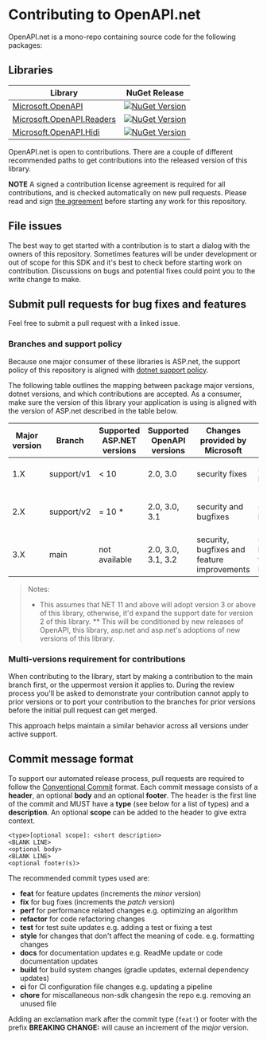 ﻿# Contributing to OpenAPI.net

OpenAPI.net is a mono-repo containing source code for the following packages:

## Libraries

| Library                                                              | NuGet Release                                                                                                                                                                              |
|----------------------------------------------------------------------|--------------------------------------------------------------------------------------------------------------------------------------------------------------------------------------------|
| [Microsoft.OpenAPI](./src/Microsoft.OpenAPI/README.md)                         | [![NuGet Version](https://img.shields.io/nuget/vpre/Microsoft.OpenAPI?label=Latest&logo=nuget)](https://www.nuget.org/packages/Microsoft.OpenAPI/)                       |
| [Microsoft.OpenAPI.Readers](./src/Microsoft.OpenAPI.Readers/README.md)                         | [![NuGet Version](https://img.shields.io/nuget/vpre/Microsoft.OpenAPI.Readers?label=Latest&logo=nuget)](https://www.nuget.org/packages/Microsoft.OpenAPI.Readers/)                       |
| [Microsoft.OpenAPI.Hidi](./src/Microsoft.OpenAPI.Hidi/README.md)                         | [![NuGet Version](https://img.shields.io/nuget/vpre/Microsoft.OpenAPI.Hidi?label=Latest&logo=nuget)](https://www.nuget.org/packages/Microsoft.OpenAPI.Hidi/)                       |

OpenAPI.net is open to contributions. There are a couple of different recommended paths to get contributions into the released version of this library.

__NOTE__ A signed a contribution license agreement is required for all contributions, and is checked automatically on new pull requests. Please read and sign [the agreement](https://cla.microsoft.com/) before starting any work for this repository.

## File issues

The best way to get started with a contribution is to start a dialog with the owners of this repository. Sometimes features will be under development or out of scope for this SDK and it's best to check before starting work on contribution. Discussions on bugs and potential fixes could point you to the write change to make.

## Submit pull requests for bug fixes and features

Feel free to submit a pull request with a linked issue.

### Branches and support policy

Because one major consumer of these libraries is ASP.net, the support policy of this repository is aligned with [dotnet support policy](https://dotnet.microsoft.com/platform/support/policy/dotnet-core#lifecycle).

The following table outlines the mapping between package major versions, dotnet versions, and which contributions are accepted. As a consumer, make sure the version of this library your application is using is aligned with the version of ASP.net described in the table below.

| Major version | Branch     | Supported ASP.NET versions | Supported OpenAPI versions | Changes provided by Microsoft               | Accepted contributions                      | End of support date |
| ------------- | ---------- | -------------------------- | -------------------------- | ------------------------------------------- | ------------------------------------------- | --------------- |
| 1.X           | support/v1 | < 10                       | 2.0, 3.0                   | security fixes                              | security and bugfixes                       | net 9 (Nov 2026)           |
| 2.X           | support/v2 | = 10 *                     | 2.0, 3.0, 3.1              | security and bugfixes                       | security and bugfixes                       | net 10 (Nov 2028) * |
| 3.X           | main       | not available              | 2.0, 3.0, 3.1, 3.2         | security, bugfixes and feature improvements | security, bugfixes and feature improvements | TBD ** |

> Notes:
>
> * This assumes that NET 11 and above will adopt version 3 or above of this library, otherwise, it'd expand the support date for version 2 of this library.
> ** This will be conditioned by new releases of OpenAPI, this library, asp.net and asp.net's adoptions of new versions of this library.

### Multi-versions requirement for contributions

When contributing to the library, start by making a contribution to the main branch first, or the uppermost version it applies to. During the review process you'll be asked to demonstrate your contribution cannot apply to prior versions or to port your contribution to the branches for prior versions before the initial pull request can get merged.

This approach helps maintain a similar behavior across all versions under active support.

## Commit message format

To support our automated release process, pull requests are required to follow the [Conventional Commit](https://www.conventionalcommits.org/en/v1.0.0/)
format.
Each commit message consists of a __header__, an optional __body__ and an optional __footer__. The header is the first line of the commit and
MUST have a __type__ (see below for a list of types) and a __description__. An optional __scope__ can be added to the header to give extra context.

```
<type>[optional scope]: <short description>
<BLANK LINE>
<optional body>
<BLANK LINE>
<optional footer(s)>
```

The recommended commit types used are:

- __feat__ for feature updates (increments the _minor_ version)
- __fix__ for bug fixes (increments the _patch_ version)
- __perf__ for performance related changes e.g. optimizing an algorithm
- __refactor__ for code refactoring changes
- __test__ for test suite updates e.g. adding a test or fixing a test
- __style__ for changes that don't affect the meaning of code. e.g. formatting changes
- __docs__ for documentation updates e.g. ReadMe update or code documentation updates
- __build__ for build system changes (gradle updates, external dependency updates)
- __ci__ for CI configuration file changes e.g. updating a pipeline
- __chore__ for miscallaneous non-sdk changesin the repo e.g. removing an unused file

Adding an exclamation mark after the commit type (`feat!`) or footer with the prefix __BREAKING CHANGE:__ will cause an increment of the _major_ version.